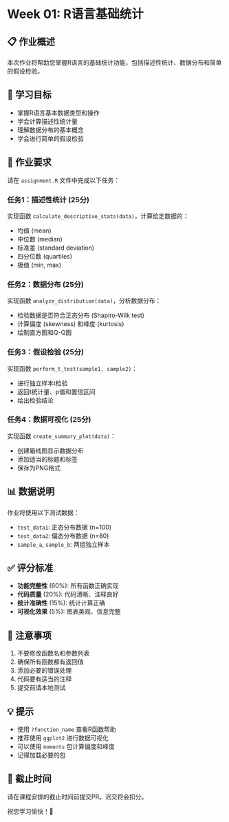 # Week 01: R语言基础统计

## 📋 作业概述

本次作业将帮助您掌握R语言的基础统计功能，包括描述性统计、数据分布和简单的假设检验。

## 🎯 学习目标

- 掌握R语言基本数据类型和操作
- 学会计算描述性统计量
- 理解数据分布的基本概念
- 学会进行简单的假设检验

## 📝 作业要求

请在 `assignment.R` 文件中完成以下任务：

### 任务1：描述性统计 (25分)
实现函数 `calculate_descriptive_stats(data)`，计算给定数据的：
- 均值 (mean)
- 中位数 (median) 
- 标准差 (standard deviation)
- 四分位数 (quartiles)
- 极值 (min, max)

### 任务2：数据分布 (25分)
实现函数 `analyze_distribution(data)`，分析数据分布：
- 检验数据是否符合正态分布 (Shapiro-Wilk test)
- 计算偏度 (skewness) 和峰度 (kurtosis)
- 绘制直方图和Q-Q图

### 任务3：假设检验 (25分)
实现函数 `perform_t_test(sample1, sample2)`：
- 进行独立样本t检验
- 返回t统计量、p值和置信区间
- 给出检验结论

### 任务4：数据可视化 (25分)
实现函数 `create_summary_plot(data)`：
- 创建箱线图显示数据分布
- 添加适当的标题和标签
- 保存为PNG格式

## 📊 数据说明

作业将使用以下测试数据：
- `test_data1`: 正态分布数据 (n=100)
- `test_data2`: 偏态分布数据 (n=80)
- `sample_a`, `sample_b`: 两组独立样本

## ✅ 评分标准

- **功能完整性** (60%): 所有函数正确实现
- **代码质量** (20%): 代码清晰、注释良好
- **统计准确性** (15%): 统计计算正确
- **可视化效果** (5%): 图表美观、信息完整

## 🚨 注意事项

1. 不要修改函数名和参数列表
2. 确保所有函数都有返回值
3. 添加必要的错误处理
4. 代码要有适当的注释
5. 提交前请本地测试

## 💡 提示

- 使用 `?function_name` 查看R函数帮助
- 推荐使用 `ggplot2` 进行数据可视化
- 可以使用 `moments` 包计算偏度和峰度
- 记得加载必要的包

## 📅 截止时间

请在课程安排的截止时间前提交PR。迟交将会扣分。

祝您学习愉快！🎉